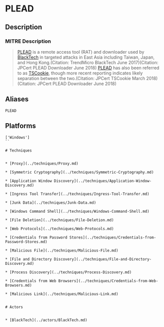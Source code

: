 
# PLEAD

## Description

### MITRE Description

> [PLEAD](https://attack.mitre.org/software/S0435) is a remote access tool (RAT) and downloader used by [BlackTech](https://attack.mitre.org/groups/G0098) in targeted attacks in East Asia including Taiwan, Japan, and Hong Kong.(Citation: TrendMicro BlackTech June 2017)(Citation: JPCert PLEAD Downloader June 2018) [PLEAD](https://attack.mitre.org/software/S0435) has also been referred to as [TSCookie](https://attack.mitre.org/software/S0436), though more recent reporting indicates likely separation between the two.(Citation: JPCert TSCookie March 2018)(Citation: JPCert PLEAD Downloader June 2018) 

## Aliases

```
PLEAD
```

## Platforms

```
['Windows']
``

# Techniques


* [Proxy](../techniques/Proxy.md)

* [Symmetric Cryptography](../techniques/Symmetric-Cryptography.md)
    
* [Application Window Discovery](../techniques/Application-Window-Discovery.md)
    
* [Ingress Tool Transfer](../techniques/Ingress-Tool-Transfer.md)
    
* [Junk Data](../techniques/Junk-Data.md)
    
* [Windows Command Shell](../techniques/Windows-Command-Shell.md)
    
* [File Deletion](../techniques/File-Deletion.md)
    
* [Web Protocols](../techniques/Web-Protocols.md)
    
* [Credentials from Password Stores](../techniques/Credentials-from-Password-Stores.md)
    
* [Malicious File](../techniques/Malicious-File.md)
    
* [File and Directory Discovery](../techniques/File-and-Directory-Discovery.md)
    
* [Process Discovery](../techniques/Process-Discovery.md)
    
* [Credentials from Web Browsers](../techniques/Credentials-from-Web-Browsers.md)
    
* [Malicious Link](../techniques/Malicious-Link.md)
    

# Actors


* [BlackTech](../actors/BlackTech.md)

